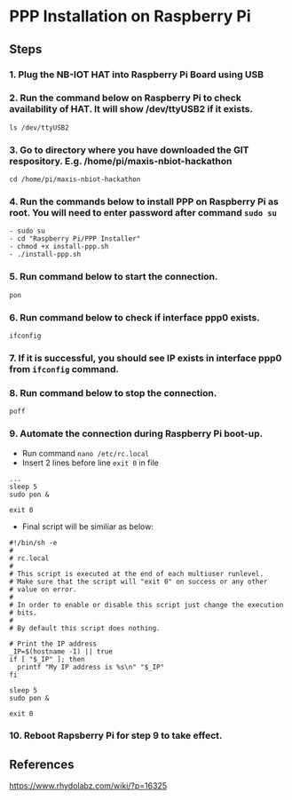 # PPP Installation on Raspberry Pi

## Steps

### 1. Plug the NB-IOT HAT into Raspberry Pi Board using USB

### 2. Run the command below on Raspberry Pi to check availability of HAT. It will show /dev/ttyUSB2 if it exists.
`ls /dev/ttyUSB2`

### 3. Go to directory where you have downloaded the GIT respository. E.g. /home/pi/maxis-nbiot-hackathon
`cd /home/pi/maxis-nbiot-hackathon`

### 4. Run the commands below to install PPP on Raspberry Pi as root. You will need to enter password after command `sudo su`
```
- sudo su
- cd "Raspberry Pi/PPP Installer"
- chmod +x install-ppp.sh
- ./install-ppp.sh
```
### 5. Run command below to start the connection. 
`pon` 

### 6. Run command below to check if interface ppp0 exists.
`ifconfig` 

### 7. If it is successful, you should see IP exists in interface ppp0 from `ifconfig` command.

### 8. Run command below to stop the connection. 
`poff` 

### 9. Automate the connection during Raspberry Pi boot-up.
- Run command `nano /etc/rc.local`
- Insert 2 lines before line `exit 0` in file
```
...
sleep 5
sudo pon &

exit 0
```
- Final script will be similiar as below:
```
#!/bin/sh -e
#
# rc.local
#
# This script is executed at the end of each multiuser runlevel.
# Make sure that the script will "exit 0" on success or any other
# value on error.
#
# In order to enable or disable this script just change the execution
# bits.
#
# By default this script does nothing.

# Print the IP address
_IP=$(hostname -I) || true
if [ "$_IP" ]; then
  printf "My IP address is %s\n" "$_IP"
fi

sleep 5
sudo pon &

exit 0
```

### 10. Reboot Rapsberry Pi for step 9 to take effect.

## References
https://www.rhydolabz.com/wiki/?p=16325